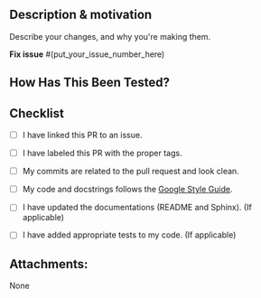 <!---
Provide a short summary in the Title above. Examples of good PR titles:
 - "Fix: Documentation build failure"
 - "Feature: Add a new preprocessing step"
 - "Update: Project version to 0.13.0"
-->

## Description & motivation

Describe your changes, and why you're making them.

**Fix issue** #(put_your_issue_number_here)

## How Has This Been Tested?
<!--- Please describe in detail how you tested your changes. -->

## Checklist
<!---
This checklist is mostly useful as a reminder of small things that can easily be forgotten. Put an `x` in all the items that apply, make notes next to any that haven't been addressed, and remove any items that are not relevant to this PR.
-->

- [ ] I have linked this PR to an issue.
- [ ] I have labeled this PR with the proper tags.
- [ ] My commits are related to the pull request and look clean.
- [ ] My code and docstrings follows the [Google Style Guide](https://google.github.io/styleguide/pyguide.html).
- [ ] I have updated the documentations (README and Sphinx). (If applicable)
- [ ] I have added appropriate tests to my code. (If applicable)


## Attachments:
<!--- (Optional)
If you have some interesting material (screenshots, documentation, links, etc...) to support your pull request, put it here.
-->
None